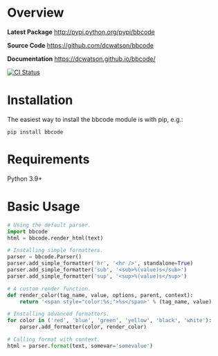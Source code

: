 Overview
========

**Latest Package**
http://pypi.python.org/pypi/bbcode

**Source Code**
https://github.com/dcwatson/bbcode

**Documentation**
https://dcwatson.github.io/bbcode/

[![CI Status](https://github.com/dcwatson/bbcode/workflows/CI/badge.svg)](https://github.com/dcwatson/bbcode/actions)


Installation
============

The easiest way to install the bbcode module is with pip, e.g.:

    pip install bbcode


Requirements
============

Python 3.9+


Basic Usage
===========

```python
# Using the default parser.
import bbcode
html = bbcode.render_html(text)

# Installing simple formatters.
parser = bbcode.Parser()
parser.add_simple_formatter('hr', '<hr />', standalone=True)
parser.add_simple_formatter('sub', '<sub>%(value)s</sub>')
parser.add_simple_formatter('sup', '<sup>%(value)s</sup>')

# A custom render function.
def render_color(tag_name, value, options, parent, context):
    return '<span style="color:%s;">%s</span>' % (tag_name, value)

# Installing advanced formatters.
for color in ('red', 'blue', 'green', 'yellow', 'black', 'white'):
    parser.add_formatter(color, render_color)

# Calling format with context.
html = parser.format(text, somevar='somevalue')
```
